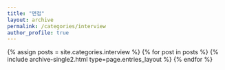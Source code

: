 ```yaml
---
title: "면접"
layout: archive
permalink: /categories/interview
author_profile: true
---
```


{% assign posts = site.categories.interview %}
{% for post in posts %} {% include archive-single2.html type=page.entries_layout %} {% endfor %}